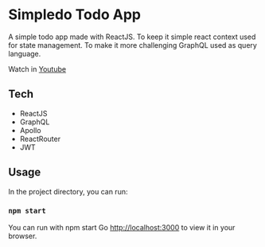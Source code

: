 # Simpledo Todo App

A simple todo app made with ReactJS. To keep it simple react context used for state management.
To make it more challenging GraphQL used as query language.

Watch in [Youtube](https://www.youtube.com/watch?v=YVLCB8YoEVw)

## Tech

- ReactJS
- GraphQL
- Apollo
- ReactRouter
- JWT

## Usage

In the project directory, you can run:

### `npm start`

You can run with npm start
Go [http://localhost:3000](http://localhost:3000) to view it in your browser.

